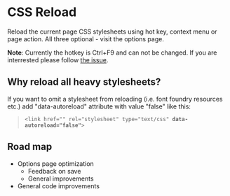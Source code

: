 # CSS Reload

Reload the current page CSS stylesheets using hot key, context menu or page action. All three optional - visit the options page.

**Note**: Currently the hotkey is Ctrl+F9 and can not be changed. If you are interrested please follow [the issue](https://github.com/StoyanDimitrov/css-reload/issues/2).

## Why reload all heavy stylesheets?
If you want to omit a stylesheet from reloading (i.e. font foundry resources etc.) add "data-autoreload" attribute with value "false" like this:
<blockquote><code>&lt;link href="" rel="stylesheet" type="text/css" <strong>data-autoreload="false"</strong>&gt;</code></blockquote>


## Road map
 - Options page optimization
    - Feedback on save
    - General improvements
 - General code improvements
